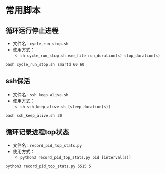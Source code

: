 # 常用脚本

## 循环运行停止进程

+ 文件名 : ```cycle_run_stop.sh```
+ 使用方式：
  + ```sh cycle_run_stop.sh exe_file run_duration(s) stop_duration(s)```

```shell
bash cycle_run_stop.sh smartd 60 60
```

## ssh保活

+ 文件名 : ```ssh_keep_alive.sh```
+ 使用方式：
  + ```sh ssh_keep_alive.sh [sleep_duration(s)]```

```shell
bash ssh_keep_alive.sh 30
```

## 循环记录进程top状态

+ 文件名 : ```record_pid_top_stats.py```
+ 使用方式：
  + ```python3 record_pid_top_stats.py pid [interval(s)]```

```shell
python3 record_pid_top_stats.py 5515 5
```
